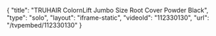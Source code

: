 {
    "title": "TRUHAIR ColornLift Jumbo Size Root Cover Powder  Black",
    "type": "solo",
    "layout": "iframe-static",
    "videoId": "112330130",
    "url": "\/tvpembed\/112330130"
}